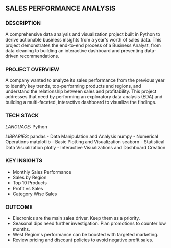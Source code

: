 ## **SALES PERFORMANCE ANALYSIS**


### **DESCRIPTION**
A comprehensive data analysis and visualization project built in Python to derive actionable business insights from a year's worth of sales data. This project demonstrates the end-to-end process of a Business Analyst, from data cleaning to building an interactive dashboard and presenting data-driven recommendations.

### **PROJECT OVERVIEW**
A company wanted to analyze its sales performance from the previous year to identify key trends, top-performing products and regions, and understand the relationship between sales and profitability. This project addresses that need by performing an exploratory data analysis (EDA) and building a multi-faceted, interactive dashboard to visualize the findings.

### **TECH STACK**
*LANGUAGE:* Python

*LIBRARIES:* pandas - Data Manipulation and Analysis numpy - Numerical Operations matplotlib - Basic Plotting and Visualization seaborn - Statistical Data Visualization plotly - Interactive Visualizations and Dashboard Creation

### **KEY INSIGHTS**
- Monthly Sales Performance
- Sales by Region
- Top 10 Products
- Profit vs Sales
- Category Wise Sales

### **OUTCOME**
- Elecronics are the main sales driver. Keep them as a priority.
- Seasonal dips need further investigation. Plan promotions to counter low months.
- West Region's performance can be boosted with targeted marketing.
- Review pricing and discount policies to avoid negative profit sales.

